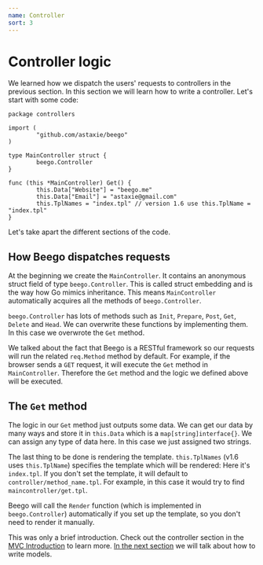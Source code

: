 ```yaml
---
name: Controller
sort: 3
---
```


# Controller logic

We learned how we dispatch the users' requests to controllers in the previous section. In this section we will learn how to write a controller. Let's start with some code:

```
package controllers

import (
        "github.com/astaxie/beego"
)

type MainController struct {
        beego.Controller
}

func (this *MainController) Get() {
        this.Data["Website"] = "beego.me"
        this.Data["Email"] = "astaxie@gmail.com"
        this.TplNames = "index.tpl" // version 1.6 use this.TplName = "index.tpl"
}
```

Let's take apart the different sections of the code.

## How Beego dispatches requests

At the beginning we create the `MainController`. It contains an anonymous struct field of type `beego.Controller`. This is called struct embedding and is the way how Go mimics inheritance. This means `MainController` automatically acquires all the methods of `beego.Controller`.

`beego.Controller` has lots of methods such as `Init`, `Prepare`, `Post`, `Get`, `Delete` and `Head`. We can overwrite these functions by implementing them. In this case we overwrote the `Get` method.

We talked about the fact that Beego is a RESTful framework so our requests will run the related `req.Method` method by default. For example, if the browser sends a `GET` request, it will execute the `Get` method in `MainController`. Therefore the `Get` method and the logic we defined above will be executed.

## The `Get` method

The logic in our `Get` method just outputs some data. We can get our data by many ways and store it in `this.Data` which is a `map[string]interface{}`. We can assign any type of data here. In this case we just assigned two strings.

The last thing to be done is rendering the template. `this.TplNames` (v1.6 uses `this.TplName`) specifies the template which will be rendered: Here it's `index.tpl`. If you don't set the template, it will default to `controller/method_name.tpl`. For example, in this case it would try to find `maincontroller/get.tpl`.

Beego will call the `Render` function (which is implemented in `beego.Controller`) automatically if you set up the template, so you don't need to render it manually.

This was only a brief introduction. Check out the controller section in the [MVC Introduction](../mvc/) to learn more. [In the next section](model.md) we will talk about how to write models.
